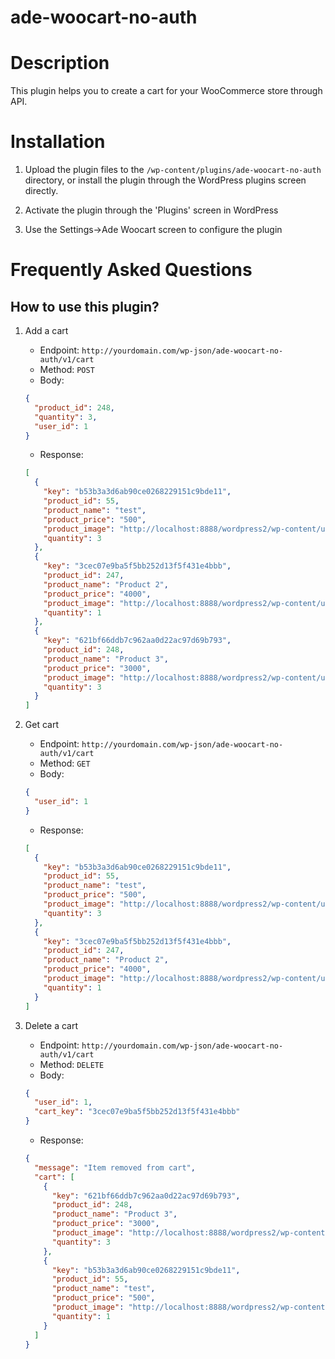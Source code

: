 # ade-woocart-no-auth

# Description

This plugin helps you to create a cart for your WooCommerce store through API.

# Installation

1. Upload the plugin files to the `/wp-content/plugins/ade-woocart-no-auth` directory, or install the plugin through the WordPress plugins screen directly.

2. Activate the plugin through the 'Plugins' screen in WordPress

3. Use the Settings->Ade Woocart screen to configure the plugin

# Frequently Asked Questions

## How to use this plugin?

1. Add a cart
   - Endpoint: `http://yourdomain.com/wp-json/ade-woocart-no-auth/v1/cart`
   - Method: `POST`
   - Body:
   ```json
   {
     "product_id": 248,
     "quantity": 3,
     "user_id": 1
   }
   ```
   - Response:
   ```json
   [
     {
       "key": "b53b3a3d6ab90ce0268229151c9bde11",
       "product_id": 55,
       "product_name": "test",
       "product_price": "500",
       "product_image": "http://localhost:8888/wordpress2/wp-content/uploads/2022/09/dartcourse-150x150.png",
       "quantity": 3
     },
     {
       "key": "3cec07e9ba5f5bb252d13f5f431e4bbb",
       "product_id": 247,
       "product_name": "Product 2",
       "product_price": "4000",
       "product_image": "http://localhost:8888/wordpress2/wp-content/uploads/2022/10/306309967_205687448454197_8999579521544198312_n-150x150.jpg",
       "quantity": 1
     },
     {
       "key": "621bf66ddb7c962aa0d22ac97d69b793",
       "product_id": 248,
       "product_name": "Product 3",
       "product_price": "3000",
       "product_image": "http://localhost:8888/wordpress2/wp-content/uploads/2022/11/20221015_075005-150x150.jpg",
       "quantity": 3
     }
   ]
   ```
2. Get cart

   - Endpoint: `http://yourdomain.com/wp-json/ade-woocart-no-auth/v1/cart`
   - Method: `GET`
   - Body:

   ```json
   {
     "user_id": 1
   }
   ```

   - Response:

   ```json
   [
     {
       "key": "b53b3a3d6ab90ce0268229151c9bde11",
       "product_id": 55,
       "product_name": "test",
       "product_price": "500",
       "product_image": "http://localhost:8888/wordpress2/wp-content/uploads/2022/09/dartcourse-150x150.png",
       "quantity": 3
     },
     {
       "key": "3cec07e9ba5f5bb252d13f5f431e4bbb",
       "product_id": 247,
       "product_name": "Product 2",
       "product_price": "4000",
       "product_image": "http://localhost:8888/wordpress2/wp-content/uploads/2022/10/306309967_205687448454197_8999579521544198312_n-150x150.jpg",
       "quantity": 1
     }
   ]
   ```

3. Delete a cart
   - Endpoint: `http://yourdomain.com/wp-json/ade-woocart-no-auth/v1/cart`
   - Method: `DELETE`
   - Body:
   ```json
   {
     "user_id": 1,
     "cart_key": "3cec07e9ba5f5bb252d13f5f431e4bbb"
   }
   ```
   - Response:
   ```json
   {
     "message": "Item removed from cart",
     "cart": [
       {
         "key": "621bf66ddb7c962aa0d22ac97d69b793",
         "product_id": 248,
         "product_name": "Product 3",
         "product_price": "3000",
         "product_image": "http://localhost:8888/wordpress2/wp-content/uploads/2022/11/20221015_075005-150x150.jpg",
         "quantity": 3
       },
       {
         "key": "b53b3a3d6ab90ce0268229151c9bde11",
         "product_id": 55,
         "product_name": "test",
         "product_price": "500",
         "product_image": "http://localhost:8888/wordpress2/wp-content/uploads/2022/09/dartcourse-150x150.png",
         "quantity": 1
       }
     ]
   }
   ```
